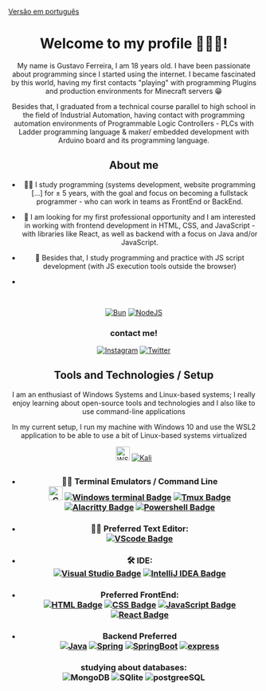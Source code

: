 [Versão em português](README.md)
<div align="center">

# Welcome to my profile 🤩👋🏼!

My name is Gustavo Ferreira, I am 18 years old. I have been passionate about programming since I started using the internet. I became fascinated by this world, having my first contacts "playing" with programming Plugins and production environments for Minecraft servers 😁

<p> Besides that, I graduated from a technical course parallel to high school in the field of Industrial Automation, having contact with programming automation environments of Programmable Logic Controllers - PLCs with Ladder programming language & maker/ embedded development with Arduino board and its programming language. </p>

## About me

- <p> 👨‍💻 I study programming (systems development, website programming [...] for ± 5 years, with the goal and focus on becoming a fullstack programmer - who can work in teams as FrontEnd or BackEnd. </p>
- <p> 🌟 I am looking for my first professional opportunity and I am interested in working with frontend development in HTML, CSS, and JavaScript - with libraries like React, as well as backend with a focus on Java and/or JavaScript.</p>
- <p>  🔧  Besides that, I study programming and practice with JS script development (with JS execution tools outside the browser) </p>
- 
 <br> <div align="center"> [![Bun](https://img.shields.io/badge/Bun-%23000000.svg?style=for-the-badge&logo=bun&logoColor=white)](https://bun.sh/docs) 	[![NodeJS](https://img.shields.io/badge/node.js-239120?style=for-the-badge&logo=node.js&logoColor=white)](https://nodejs.org/docs/latest/api/)
</div>

### contact me! 



[![Instagram](https://img.shields.io/badge/Instagram-E4405F?style=for-the-badge&logo=instagram&logoColor=white)](https://www.instagram.com/gustavo19.dev/)
[![Twitter](https://img.shields.io/badge/Twitter-1DA1F2?style=for-the-badge&logo=twitter&logoColor=white)](https://twitter.com/gxstavo19_/)
</p>



## Tools and Technologies / Setup
<p> I am an enthusiast of Windows Systems and Linux-based systems; I really enjoy learning about open-source tools and technologies and I also like to use command-line applications</p> 

In my current setup, I run my machine with Windows 10 and use the WSL2 application to be able to use a bit of Linux-based systems virtualized

<div align="center">

[<img src="https://encrypted-tbn0.gstatic.com/images?q=tbn:ANd9GcR5qj9FokXSecxSBg19mycWnfEpZTvC1ykdvw1IHA301uTFihpNmQwv0TP0tSLl1ZRTh38&usqp=CAU" alt="WSL2 Badge" height="28"/>](https://docs.microsoft.com/pt-br/windows/wsl/) [![Kali](https://img.shields.io/badge/Kali_Linux-557C94?style=for-the-badge&logo=kali-linux&logoColor=white)](https://www.kali.org/docs/)

##
- ### <div align="center"> 👨‍💻 Terminal Emulators / Command Line <br> [<img src="https://raw.githubusercontent.com/cmderdev/cmder/master/icons/cmder.ico" alt="CMDER Badge" width="28"/>](https://cmder.app/) [![Windows terminal Badge](https://img.shields.io/badge/windows%20terminal-4D4D4D?style=for-the-badge&logo=windows%20terminal&logoColor=white)](https://docs.microsoft.com/en-us/windows/terminal/get-started) [![Tmux Badge](https://img.shields.io/badge/tmux-1BB91F?style=for-the-badge&logo=tmux&logoColor=white)](https://github.com/tmux/tmux) [![Alacritty Badge](https://img.shields.io/badge/alacritty-F46D01?style=for-the-badge&logo=alacritty&logoColor=white)](https://github.com/alacritty/alacritty) [![Powershell Badge](https://img.shields.io/badge/powershell-000000?style=for-the-badge&logo=powershell&logoColor=white)](https://docs.microsoft.com/pt-br/powershell/scripting/overview?view=powershell-7.1)

- ### <div align="center"> 👨‍💻 Preferred Text Editor: <br> [![VScode Badge](https://img.shields.io/badge/VSCode-007ACC?style=for-the-badge&logo=visual-studio-code&logoColor=white)](https://code.visualstudio.com/docs)

- ###  <div align="center"> 🛠️ IDE:<br>  [![Visual Studio Badge](https://img.shields.io/badge/Visual%20Studio-5C2D91?style=for-the-badge&logo=visual-studio&logoColor=white)](https://learn.microsoft.com/pt-br/visualstudio/?view=vs-2022) [![IntelliJ IDEA Badge](https://img.shields.io/badge/IntelliJ%20IDEA-000000?style=for-the-badge&logo=intellij-idea&logoColor=white)](https://www.jetbrains.com/idea/download/)

- ### <div align="center"> Preferred FrontEnd: <br>[![HTML Badge](https://img.shields.io/badge/HTML-ff8000?style=for-the-badge&logo=html5&logoColor=white)](https://www.w3.org/html/) [![CSS Badge](https://img.shields.io/badge/CSS-1572B6?style=for-the-badge&logo=css3&logoColor=white)](https://www.w3.org/Style/CSS/) [![JavaScript Badge](https://img.shields.io/badge/JavaScript-F7DF1E?style=for-the-badge&logo=javascript&logoColor=black)](https://www.javascript.com/) [![React Badge](https://img.shields.io/badge/React-20232A?style=for-the-badge&logo=react&logoColor=61DAFB)](https://nextjs.org/)



- ###  Backend Preferred<br> [![Java](https://img.shields.io/badge/java-%23ED8B00.svg?style=for-the-badge&logo=openjdk&logoColor=white)](https://docs.oracle.com/en/java/) [![Spring](https://img.shields.io/badge/Spring-6DB33F?style=for-the-badge&logo=spring&logoColor=white)](https://docs.spring.io/spring-framework/reference/index.html) [![SpringBoot](https://img.shields.io/badge/Spring_Boot-F2F4F9?style=for-the-badge&logo=spring-boot)](https://spring.io/projects/spring-boot#learn) [![express](	https://img.shields.io/badge/Express%20js-000000?style=for-the-badge&logo=express&logoColor=white)](https://expressjs.com/en/starter/installing.html)
### studying about databases: <br>![MongoDB](https://img.shields.io/badge/MongoDB-4EA94B?style=for-the-badge&logo=mongodb&logoColor=white) ![SQlite](https://img.shields.io/badge/Sqlite-003B57?style=for-the-badge&logo=sqlite&logoColor=white) ![postgreeSQL](https://img.shields.io/badge/PostgreSQL-316192?style=for-the-badge&logo=postgresql&logoColor=white)

</div>
